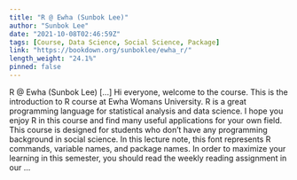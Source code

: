 ```yaml
---
title: "R @ Ewha (Sunbok Lee)"
author: "Sunbok Lee"
date: "2021-10-08T02:46:59Z"
tags: [Course, Data Science, Social Science, Package]
link: "https://bookdown.org/sunboklee/ewha_r/"
length_weight: "24.1%"
pinned: false
---
```


R @ Ewha (Sunbok Lee) [...] Hi everyone, welcome to the course. This is the introduction to R course at Ewha Womans University. R is a great programming language for statistical analysis and data science. I hope you enjoy R in this course and find many useful applications for your own field. This course is designed for students who don’t have any programming background in social science. In this lecture note, this font represents R commands, variable names, and package names. In order to maximize your learning in this semester, you should read the weekly reading assignment in our ...

